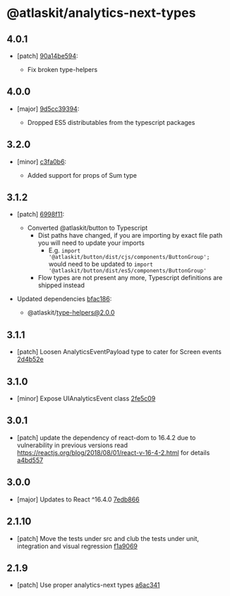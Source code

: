# @atlaskit/analytics-next-types

## 4.0.1
- [patch] [90a14be594](https://bitbucket.org/atlassian/atlaskit-mk-2/commits/90a14be594):

  - Fix broken type-helpers

## 4.0.0
- [major] [9d5cc39394](https://bitbucket.org/atlassian/atlaskit-mk-2/commits/9d5cc39394):

  - Dropped ES5 distributables from the typescript packages

## 3.2.0
- [minor] [c3fa0b6](https://bitbucket.org/atlassian/atlaskit-mk-2/commits/c3fa0b6):

  - Added support for props of Sum type

## 3.1.2
- [patch] [6998f11](https://bitbucket.org/atlassian/atlaskit-mk-2/commits/6998f11):

  - Converted @atlaskit/button to Typescript
    - Dist paths have changed, if you are importing by exact file path you will need to update your imports
      - E.g. `import '@atlaskit/button/dist/cjs/components/ButtonGroup';` would need to be updated to `import '@atlaskit/button/dist/es5/components/ButtonGroup'`
    - Flow types are not present any more, Typescript definitions are shipped instead

- Updated dependencies [bfac186](https://bitbucket.org/atlassian/atlaskit-mk-2/commits/bfac186):
  - @atlaskit/type-helpers@2.0.0

## 3.1.1
- [patch] Loosen AnalyticsEventPayload type to cater for Screen events [2d4b52e](https://bitbucket.org/atlassian/atlaskit-mk-2/commits/2d4b52e)

## 3.1.0
- [minor] Expose UIAnalyticsEvent class [2fe5c09](https://bitbucket.org/atlassian/atlaskit-mk-2/commits/2fe5c09)

## 3.0.1
- [patch] update the dependency of react-dom to 16.4.2 due to vulnerability in previous versions read https://reactjs.org/blog/2018/08/01/react-v-16-4-2.html for details [a4bd557](https://bitbucket.org/atlassian/atlaskit-mk-2/commits/a4bd557)

## 3.0.0
- [major] Updates to React ^16.4.0 [7edb866](https://bitbucket.org/atlassian/atlaskit-mk-2/commits/7edb866)

## 2.1.10
- [patch] Move the tests under src and club the tests under unit, integration and visual regression [f1a9069](https://bitbucket.org/atlassian/atlaskit-mk-2/commits/f1a9069)

## 2.1.9
- [patch] Use proper analytics-next types [a6ac341](https://bitbucket.org/atlassian/atlaskit-mk-2/commits/a6ac341)
